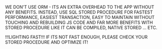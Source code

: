 WE DON'T USE ORM - ITS AN EXTRA OVERHEAD TO THE APP WITHOUT ANY BENEFITS.
INSTEAD, USE SQL STORED PROCEDURE FOR FASTEST PERFORMANCE, EASIEST TRANSACTION, EASY TO MAINTAIN WITHOUT TOUCHING AND REBUILDING JS CODE
AND FAR MORE BENEFITS WITH STORED PROCEDURE LIKE IT CAN BE COMPILED, NATIVE STORED ... ETC.

!!!LIGHTING FAST!!! IF ITS NOT FAST ENOUGH, PLEASE CHECK YOUR STORED PROCEDURE AND OPTIMIZE IT!
